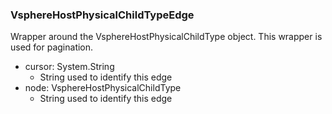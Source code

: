 ### VsphereHostPhysicalChildTypeEdge
Wrapper around the VsphereHostPhysicalChildType object. This wrapper is used for pagination.

- cursor: System.String
  - String used to identify this edge
- node: VsphereHostPhysicalChildType
  - String used to identify this edge
